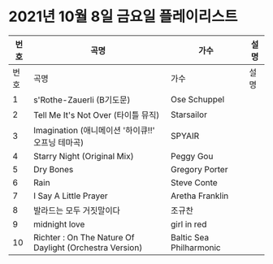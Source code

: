 # 2021년 10월 8일 금요일 플레이리스트

| 번호 | 곡명 | 가수 | 설명 |
|------|------|------|------|
| 번호 | 곡명 | 가수 | 설명 |
| 1 | s'Rothe-Zauerli (B기도문) | Ose Schuppel |  |
| 2 | Tell Me It's Not Over (타이틀 뮤직) | Starsailor |  |
| 3 | Imagination (애니메이션 '하이큐!!' 오프닝 테마곡) | SPYAIR |  |
| 4 | Starry Night (Original Mix) | Peggy Gou |  |
| 5 | Dry Bones | Gregory Porter |  |
| 6 | Rain | Steve Conte |  |
| 7 | I Say A Little Prayer | Aretha Franklin |  |
| 8 | 발라드는 모두 거짓말이다 | 조규찬 |  |
| 9 | midnight love | girl in red |  |
| 10 | Richter : On The Nature Of Daylight (Orchestra Version) | Baltic Sea Philharmonic |  |

